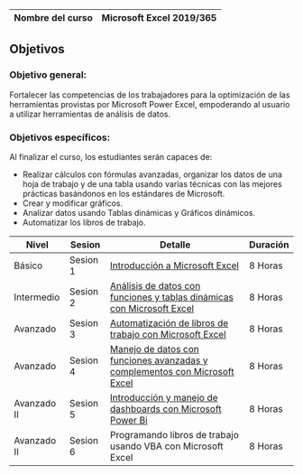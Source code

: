 
|**Nombre del curso**| Microsoft Excel 2019/365|
|--------------------| ------------------------|



## Objetivos

### Objetivo general:

Fortalecer las competencias de los trabajadores para la optimización de las herramientas provistas por Microsoft Power Excel, empoderando al usuario a utilizar herramientas de análisis de datos.


### Objetivos específicos:

Al finalizar el curso, los estudiantes serán capaces de:

*  Realizar cálculos con fórmulas avanzadas, organizar los datos de una hoja de trabajo y de una tabla usando varias técnicas con las mejores prácticas basándonos en los estándares de Microsoft.
*  Crear y modificar gráficos. 
*  Analizar datos usando Tablas dinámicas y Gráficos dinámicos.
*  Automatizar los libros de trabajo.


|Nivel| Sesion |Detalle| Duración |
|-----|--------|-------|----------|
| Básico | Sesion 1 | [Introducción a Microsoft Excel](./Temarios%20Microsoft%20Excel/Basico.md) |8 Horas|
| Intermedio | Sesion 2 | [Análisis de datos con funciones y tablas dinámicas con Microsoft Excel](./Temarios%20Microsoft%20Excel/Intermedio.md) | 8 Horas |
| Avanzado | Sesion 3 | [Automatización de libros de trabajo con Microsoft Excel](./Temarios%20Microsoft%20Excel/Avanzado1.md) | 8 Horas |
| Avanzado | Sesion 4 | [Manejo de datos con funciones avanzadas y complementos con Microsoft Excel](./Temarios%20Microsoft%20Excel/Avanzado2_1.md) | 8 Horas |
| Avanzado II | Sesion 5 |[Introducción y manejo de dashboards con Microsoft Power Bi](./Temarios%20Microsoft%20Excel/Avanzado2_2.md) | 8 Horas |
| Avanzado II | Sesion 6 | Programando libros de trabajo usando VBA con Microsoft Excel | 8 Horas |
 